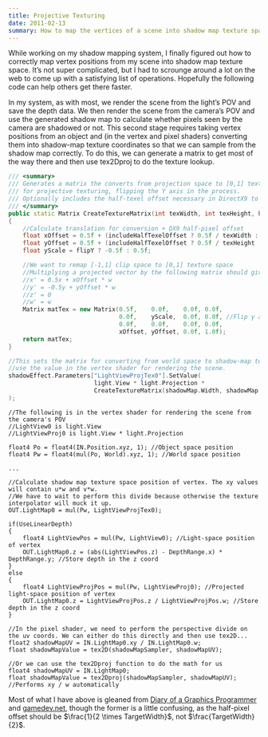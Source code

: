 ```yaml
---
title: Projective Texturing
date: 2011-02-13
summary: How to map the vertices of a scene into shadow map texture space
---
```


While working on my shadow mapping system, I finally figured out how to correctly map vertex positions from my scene into shadow map texture space. It’s not super complicated, but I had to scrounge around a lot on the web to come up with a satisfying list of operations. Hopefully the following code can help others get there faster.

In my system, as with most, we render the scene from the light’s POV and save the depth data. We then render the scene from the camera’s POV and use the generated shadow map to calculate whether pixels seen by the camera are shadowed or not. This second stage requires taking vertex positions from an object and (in the vertex and pixel shaders) converting them into shadow-map texture coordinates so that we can sample from the shadow map correctly. To do this, we can generate a matrix to get most of the way there and then use tex2Dproj to do the texture lookup.

```cpp
/// <summary>
/// Generates a matrix the converts from projection space to [0,1] texture space
/// for projective texturing, flipping the Y axis in the process.
/// Optionally includes the half-texel offset necessary in DirectX9 to properly align to texels.
/// </summary>
public static Matrix CreateTextureMatrix(int texWidth, int texHeight, bool includeHalfTexelOffset = true, bool flipY = true)
{
    //Calculate translation for conversion + DX9 half-pixel offset
    float xOffset = 0.5f + (includeHalfTexelOffset ? 0.5f / texWidth : 0f);
    float yOffset = 0.5f + (includeHalfTexelOffset ? 0.5f / texHeight : 0f);
    float yScale = flipY ? -0.5f : 0.5f;

    //We want to remap [-1,1] clip space to [0,1] texture space
    //Multiplying a projected vector by the following matrix should give us
    //x' = 0.5x + xOffset * w
    //y' = -0.5y + yOffset * w
    //z' = 0
    //w' = w
    Matrix matTex = new Matrix(0.5f,    0.0f,    0.0f, 0.0f,
                               0.0f,    yScale,  0.0f, 0.0f, //Flip y axis
                               0.0f,    0.0f,    0.0f, 0.0f,
                               xOffset, yOffset, 0.0f, 1.0f);
    return matTex;
}
```

```cpp
//This sets the matrix for converting from world space to shadow-map texture coordinates. I
//use the value in the vertex shader for rendering the scene.
shadowEffect.Parameters["LightViewProjTex0"].SetValue(
                        light.View * light.Projection *
                        CreateTextureMatrix(shadowMap.Width, shadowMap.Height, true, true)
);
```

```hlsl
//The following is in the vertex shader for rendering the scene from the camera's POV
//LightView0 is light.View
//LightViewProj0 is light.View * light.Projection

float4 Po = float4(IN.Position.xyz, 1); //Object space position
float4 Pw = float4(mul(Po, World).xyz, 1); //World space position

...

//Calculate shadow map texture space position of vertex. The xy values will contain u*w and v*w.
//We have to wait to perform this divide because otherwise the texture interpolator will muck it up.
OUT.LightMap0 = mul(Pw, LightViewProjTex0);

if(UseLinearDepth)
{
    float4 LightViewPos = mul(Pw, LightView0); //Light-space position of vertex
    OUT.LightMap0.z = (abs(LightViewPos.z) - DepthRange.x) * DepthRange.y; //Store depth in the z coord
}
else
{
    float4 LightViewProjPos = mul(Pw, LightViewProj0); //Projected light-space position of vertex
    OUT.LightMap0.z = LightViewProjPos.z / LightViewProjPos.w; //Store depth in the z coord
}
```

```hlsl
//In the pixel shader, we need to perform the perspective divide on the uv coords. We can either do this directly and then use tex2D...
float2 shadowMapUV = IN.LightMap0.xy / IN.LightMap0.w;
float shadowMapValue = tex2D(shadowMapSampler, shadowMapUV);

//Or we can use the tex2Dproj function to do the math for us
float4 shadowMapUV = IN.LightMap0;
float shadowMapValue = tex2Dproj(shadowMapSampler, shadowMapUV); //Performs xy / w automatically
```

Most of what I have above is gleaned from [Diary of a Graphics Programmer](https://diaryofagraphicsprogrammer.blogspot.com/2008/09/calculating-screen-space-texture.html) and [gamedev.net](https://www.gamedev.net/topic/301151-projective-texturing-and-tex2dproj/), though the former is a little confusing, as the half-pixel offset should be $\frac{1}{2 \times TargetWidth}$, not $\frac{TargetWidth}{2}$.
